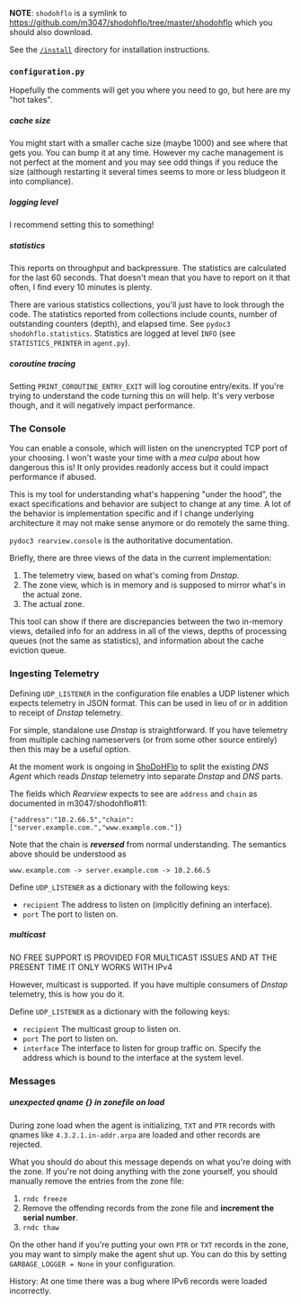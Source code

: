 **NOTE**: `shodohflo` is a symlink to https://github.com/m3047/shodohflo/tree/master/shodohflo which you should also download.

See the [`/install`](/install) directory for installation instructions.

### `configuration.py`

Hopefully the comments will get you where you need to go, but here are my "hot takes".

##### cache size
You might start with a smaller cache size (maybe 1000) and see where that gets you. You can bump it at any time.
However my cache management is not perfect at the moment and you may see odd things if you reduce the size
(although restarting it several times seems to more or less bludgeon it into compliance).

##### logging level
I recommend setting this to something!

##### statistics
This reports on throughput and backpressure. The statistics are calculated for the last 60 seconds.
That doesn't mean that you have to report on it that often, I find every 10 minutes is plenty.

There are various statistics collections, you'll just have to look through the code. The statistics
reported from collections include counts, number of outstanding counters (depth), and elapsed time.
See `pydoc3 shodohflo.statistics`. Statistics are logged at level `INFO` (see `STATISTICS_PRINTER`
in `agent.py`).

##### coroutine tracing
Setting `PRINT_COROUTINE_ENTRY_EXIT` will log coroutine entry/exits. If you're trying to understand the
code turning this on will help. It's very verbose though, and it will negatively impact performance.

### The Console
You can enable a console, which will listen on the unencrypted TCP port of your choosing. I won't waste
your time with a _mea culpa_ about how dangerous this is! It only provides readonly access but it could
impact performance if abused.

This is my tool for understanding what's happening "under the hood", the exact specifications and
behavior are subject to change at any time. A lot of the behavior is implementation specific and if I
change underlying architecture it may not make sense anymore or do remotely the same thing.

`pydoc3 rearview.console` is the authoritative documentation.

Briefly, there are three views of the data in the current implementation:

1) The telemetry view, based on what's coming from _Dnstap_.
2) The zone view, which is in memory and is supposed to mirror what's in the actual zone.
3) The actual zone.

This tool can show if there are discrepancies between the two in-memory views, detailed info for
an address in all of the views, depths of processing queues (not the same as statistics), and information
about the cache eviction queue.

### Ingesting Telemetry
Defining `UDP_LISTENER` in the configuration file enables a UDP listener which expects telemetry in
JSON format. This can be used in lieu of or in addition to receipt of _Dnstap_ telemetry.

For simple, standalone use _Dnstap_ is straightforward. If you have telemetry from multiple caching
nameservers (or from some other source entirely) then this may be a useful option.

At the moment work is ongoing in [ShoDoHFlo](https://github.com/m3047/shodohflo) to split the existing
_DNS Agent_ which reads _Dnstap_ telemetry into separate _Dnstap_ and _DNS_ parts.

The fields which _Rearview_ expects to see are `address` and `chain` as documented in m3047/shodohflo#11:

```
{"address":"10.2.66.5","chain":["server.example.com.","www.example.com."]}
```

Note that the chain is ***reversed*** from normal understanding. The semantics above should be understood as

    www.example.com -> server.example.com -> 10.2.66.5

Define `UDP_LISTENER` as a dictionary with the following keys:

* `recipient` The address to listen on (implicitly defining an interface).
* `port` The port to listen on.

##### multicast

NO FREE SUPPORT IS PROVIDED FOR MULTICAST ISSUES AND AT THE PRESENT TIME IT ONLY WORKS WITH IPv4

However, multicast is supported. If you have multiple consumers of _Dnstap_ telemetry, this is how you do it.

Define `UDP_LISTENER` as a dictionary with the following keys:

* `recipient` The multicast group to listen on.
* `port` The port to listen on.
* `interface` The interface to listen for group traffic on. Specify the address which is bound to the interface at the system level.

### Messages

##### unexpected qname {} in zonefile on load

During zone load when the agent is initializing, `TXT` and `PTR` records with qnames like `4.3.2.1.in-addr.arpa` are loaded
and other records are rejected.

What you should do about this message depends on what you're doing with the zone. If you're not doing anything with
the zone yourself, you should manually remove the entries from the zone file:

1. `rndc freeze`
2. Remove the offending records from the zone file and **increment the serial number**.
3. `rndc thaw`

On the other hand if you're putting your own `PTR` or `TXT` records in the zone, you may want to simply
make the agent shut up. You can do this by setting `GARBAGE_LOGGER = None` in your configuration.

History: At one time there was a bug where IPv6 records were loaded incorrectly.
